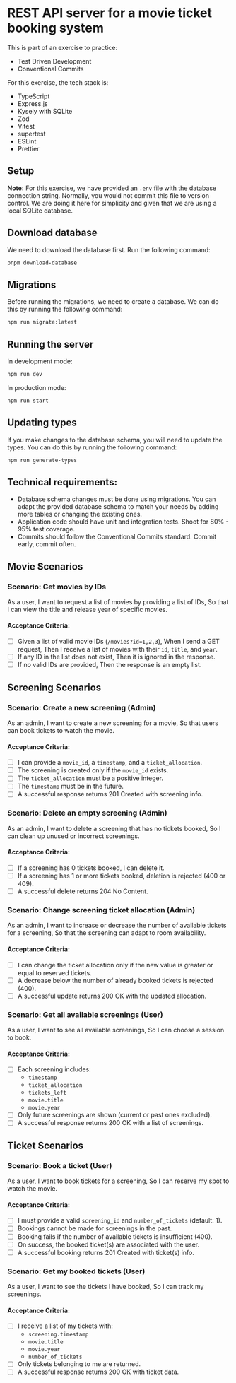 # REST API server for a movie ticket booking system

This is part of an exercise to practice:

- Test Driven Development
- Conventional Commits

For this exercise, the tech stack is:

- TypeScript
- Express.js
- Kysely with SQLite
- Zod
- Vitest
- supertest
- ESLint
- Prettier

## Setup

**Note:** For this exercise, we have provided an `.env` file with the database connection string. Normally, you would not commit this file to version control. We are doing it here for simplicity and given that we are using a local SQLite database.

## Download database

We need to download the database first. Run the following command:

```bash
pnpm download-database
```

## Migrations

Before running the migrations, we need to create a database. We can do this by running the following command:

```bash
npm run migrate:latest
```

## Running the server

In development mode:

```bash
npm run dev
```

In production mode:

```bash
npm run start
```

## Updating types

If you make changes to the database schema, you will need to update the types. You can do this by running the following command:

```bash
npm run generate-types
```

## Technical requirements:

- Database schema changes must be done using migrations. You can adapt the provided database schema to match your needs by adding more tables or changing the existing ones.
- Application code should have unit and integration tests. Shoot for 80% - 95% test coverage.
- Commits should follow the Conventional Commits standard. Commit early, commit often.

## Movie Scenarios

### Scenario: Get movies by IDs

As a user,
I want to request a list of movies by providing a list of IDs,
So that I can view the title and release year of specific movies.

#### Acceptance Criteria:

- [ ] Given a list of valid movie IDs (`/movies?id=1,2,3`),
      When I send a GET request,
      Then I receive a list of movies with their `id`, `title`, and `year`.
- [ ] If any ID in the list does not exist,
      Then it is ignored in the response.
- [ ] If no valid IDs are provided,
      Then the response is an empty list.

## Screening Scenarios

### Scenario: Create a new screening (Admin)

As an admin,
I want to create a new screening for a movie,
So that users can book tickets to watch the movie.

#### Acceptance Criteria:

- [ ] I can provide a `movie_id`, a `timestamp`, and a `ticket_allocation`.
- [ ] The screening is created only if the `movie_id` exists.
- [ ] The `ticket_allocation` must be a positive integer.
- [ ] The `timestamp` must be in the future.
- [ ] A successful response returns 201 Created with screening info.

### Scenario: Delete an empty screening (Admin)

As an admin,
I want to delete a screening that has no tickets booked,
So I can clean up unused or incorrect screenings.

#### Acceptance Criteria:

- [ ] If a screening has 0 tickets booked, I can delete it.
- [ ] If a screening has 1 or more tickets booked, deletion is rejected (400 or 409).
- [ ] A successful delete returns 204 No Content.

### Scenario: Change screening ticket allocation (Admin)

As an admin,
I want to increase or decrease the number of available tickets for a screening,
So that the screening can adapt to room availability.

#### Acceptance Criteria:

- [ ] I can change the ticket allocation only if the new value is greater or equal to reserved tickets.
- [ ] A decrease below the number of already booked tickets is rejected (400).
- [ ] A successful update returns 200 OK with the updated allocation.

### Scenario: Get all available screenings (User)

As a user,
I want to see all available screenings,
So I can choose a session to book.

#### Acceptance Criteria:

- [ ] Each screening includes:
  - `timestamp`
  - `ticket_allocation`
  - `tickets_left`
  - `movie.title`
  - `movie.year`
- [ ] Only future screenings are shown (current or past ones excluded).
- [ ] A successful response returns 200 OK with a list of screenings.

## Ticket Scenarios

### Scenario: Book a ticket (User)

As a user,
I want to book tickets for a screening,
So I can reserve my spot to watch the movie.

#### Acceptance Criteria:

- [ ] I must provide a valid `screening_id` and `number_of_tickets` (default: 1).
- [ ] Bookings cannot be made for screenings in the past.
- [ ] Booking fails if the number of available tickets is insufficient (400).
- [ ] On success, the booked ticket(s) are associated with the user.
- [ ] A successful booking returns 201 Created with ticket(s) info.

### Scenario: Get my booked tickets (User)

As a user,
I want to see the tickets I have booked,
So I can track my screenings.

#### Acceptance Criteria:

- [ ] I receive a list of my tickets with:
  - `screening.timestamp`
  - `movie.title`
  - `movie.year`
  - `number_of_tickets`
- [ ] Only tickets belonging to me are returned.
- [ ] A successful response returns 200 OK with ticket data.
